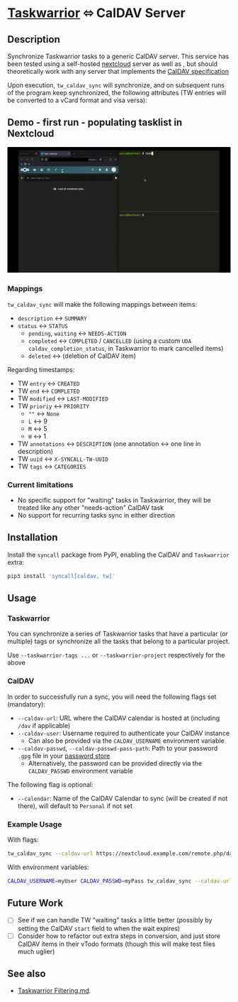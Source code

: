 # [Taskwarrior](https://taskwarrior.org/) ⬄ CalDAV Server

## Description

Synchronize Taskwarrior tasks to a generic CalDAV server.
This service has been tested using a self-hosted
[nextcloud](https://nextcloud.com/) server as well as , but should theoretically
work with any server that implements the [CalDAV
specification](https://www.rfc-editor.org/rfc/rfc4791)

Upon execution, `tw_caldav_sync` will synchronize, and on subsequent runs of the
program keep synchronized, the following attributes (TW entries will be
converted to a vCard format and visa versa):

## Demo - first run - populating tasklist in Nextcloud

![demo_gif](../misc/tw_caldav_sync.gif)

### Mappings

`tw_caldav_sync` will make the following mappings between items:

- `description` ↔ `SUMMARY`
- `status` ↔ `STATUS`
  - `pending`, `waiting` ↔ `NEEDS-ACTION`
  - `completed` ↔ `COMPLETED` / `CANCELLED` (using a custom `UDA`
    `caldav_completion_status`, in Taskwarrior to mark cancelled items)
  - `deleted` ↔ (deletion of CalDAV item)

Regarding timestamps:

- TW `entry` ↔ `CREATED`
- TW `end` ↔ `COMPLETED`
- TW `modified` ↔ `LAST-MODIFIED`
- TW `prioriy` ↔ `PRIORITY`
  - `""` ↔ `None`
  - `L` ↔ 9
  - `M` ↔ 5
  - `H` ↔ 1
- TW `annotations` ↔ `DESCRIPTION` (one annotation ↔ one line in description)
- TW `uuid` ↔ `X-SYNCALL-TW-UUID`
- TW `tags` ↔ `CATEGORIES`

### Current limitations

- No specific support for "waiting" tasks in Taskwarrior, they will be treated
  like any other "needs-action" CalDAV task
- No support for recurring tasks sync in either direction

## Installation

Install the `syncall` package from PyPI, enabling the CalDAV and `Taskwarrior`
extra:

```sh
pip3 install 'syncall[caldav, tw]'
```

## Usage

### Taskwarrior

You can synchronize a series of Taskwarrior tasks that have a particular
(or multiple) tags or synchronize all the tasks that belong to a particular
project.

Use `--taskwarrior-tags ...` or `--taskwarrior-project` respectively for the
above

### CalDAV

In order to successfully run a sync, you will need the following flags set (mandatory):

- `--caldav-url`: URL where the CalDAV calendar is hosted at (including `/dav` if applicable)
- `--caldav-user`: Username required to authenticate your CalDAV instance
  - Can also be provided via the `CALDAV_USERNAME` environment variable
- `--caldav-passwd`, `--caldav-passwd-pass-path`: Path to your password `.gpg` file in your [password store](https://wiki.archlinux.org/title/Pass)
  - Alternatively, the password can be provided directly via the `CALDAV_PASSWD` environment variable

The following flag is optional:

- `--calendar`: Name of the CalDAV Calendar to sync (will be created if not there), will default to `Personal` if not set

### Example Usage

With flags:

```sh
tw_caldav_sync --caldav-url https://nextcloud.example.com/remote.php/dav --caldav-calendar MyCalendar --caldav-user myUser --caldav-passwd path/to/myPass --taskwarrior-tags sync
```

With environment variables:

```sh
CALDAV_USERNAME=myUser CALDAV_PASSWD=myPass tw_caldav_sync --caldav-url https://nextcloud.example.com/remote.php/dav --caldav-calendar MyCalendar --taskwarrior-tags sync
```

## Future Work

- [ ] See if we can handle TW "waiting" tasks a little better (possibly by
      setting the CalDAV `start` field to when the wait expires)
- [ ] Consider how to refactor out extra steps in conversion, and just store
      CalDAV items in their vTodo formats (though this will make test files much
      uglier)

## See also

- <a href="https://github.com/bergercookie/syncall/blob/master/docs/taskwarrior-filtering.md">Taskwarrior Filtering.md</a>.

